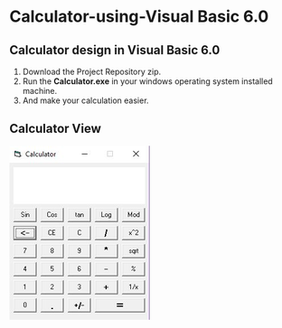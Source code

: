 # Calculator-using-Visual Basic 6.0

## Calculator design in Visual Basic 6.0 

1. Download the Project Repository zip.
1. Run the **Calculator.exe** in your windows operating system installed machine.
1. And make your calculation easier.

## Calculator  View
![Calculator](/Calculator.png)
